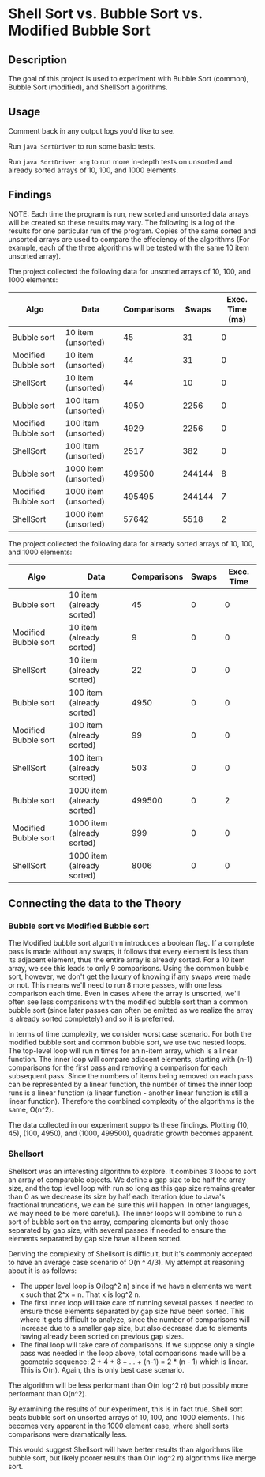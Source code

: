 
# Shell Sort vs. Bubble Sort vs. Modified Bubble Sort

## Description

The goal of this project is used to experiment with Bubble Sort (common), Bubble Sort (modified), and ShellSort algorithms.


## Usage

Comment back in any output logs you'd like to see.

Run ```java SortDriver``` to run some basic tests.

Run ```java SortDriver arg``` to run more in-depth tests on unsorted and already sorted arrays of 10, 100, and 1000 elements.


## Findings

NOTE: Each time the program is run, new sorted and unsorted data arrays will be created so these results may vary. The following is a log of the results for one particular run of the program. Copies of the same sorted and unsorted arrays are used to compare the effeciency of the algorithms (For example, each of the three algorithms will be tested with the same 10 item unsorted array).

The project collected the following data for unsorted arrays of 10, 100, and 1000 elements:

| Algo                    | Data                           | Comparisons    | Swaps     | Exec. Time (ms)    |
|-------------------------|--------------------------------|----------------|-----------|--------------------|
| Bubble sort             | 10 item (unsorted)             | 45             | 31        | 0                  |
| Modified Bubble sort    | 10 item (unsorted)             | 44             | 31        | 0                  |
| ShellSort               | 10 item (unsorted)             | 44             | 10        | 0                  |
| Bubble sort             | 100 item (unsorted)            | 4950           | 2256      | 0                  |
| Modified Bubble sort    | 100 item (unsorted)            | 4929           | 2256      | 0                  |
| ShellSort               | 100 item (unsorted)            | 2517           | 382       | 0                  |
| Bubble sort             | 1000 item (unsorted)           | 499500         | 244144    | 8                  |
| Modified Bubble sort    | 1000 item (unsorted)           | 495495         | 244144    | 7                  |
| ShellSort               | 1000 item (unsorted)           | 57642          | 5518      | 2                  |




The project collected the following data for already sorted arrays of 10, 100, and 1000 elements:


| Algo                    | Data                           | Comparisons    | Swaps     | Exec. Time    |
|-------------------------|--------------------------------|----------------|-----------|---------------|
| Bubble sort             | 10 item (already sorted)       | 45             | 0         | 0             |
| Modified Bubble sort    | 10 item (already sorted)       | 9              | 0         | 0             |
| ShellSort               | 10 item (already sorted)       | 22             | 0         | 0             |
| Bubble sort             | 100 item (already sorted)      | 4950           | 0         | 0             |
| Modified Bubble sort    | 100 item (already sorted)      | 99             | 0         | 0             |
| ShellSort               | 100 item (already sorted)      | 503            | 0         | 0             |
| Bubble sort             | 1000 item (already sorted)     | 499500         | 0         | 2             |
| Modified Bubble sort    | 1000 item (already sorted)     | 999            | 0         | 0             |
| ShellSort               | 1000 item (already sorted)     | 8006           | 0         | 0             |



## Connecting the data to the Theory


### Bubble sort vs Modified Bubble sort

The Modified bubble sort algorithm introduces a boolean flag. If a complete pass is made without any swaps, it follows that every element is less than its adjacent element, thus the entire array is already sorted. For a 10 item array, we see this leads to only 9 comparisons. Using the common bubble sort, however, we don't get the luxury of knowing if any swaps were made or not. This means we'll need to run 8 more passes, with one less comparison each time. Even in cases where the array is unsorted, we'll often see less comparisons with the modified bubble sort than a common bubble sort (since later passes can often be emitted as we realize the array is already sorted completely) and so it is preferred.

In terms of time complexity, we consider worst case scenario. For both the modified bubble sort and common bubble sort, we use two nested loops. The top-level loop will run n times for an n-item array, which is a linear function. The inner loop will compare adjacent elements, starting with (n-1) comparisons for the first pass and removing a comparison for each subsequent pass. Since the numbers of items being removed on each pass can be represented by a linear function, the number of times the inner loop runs is a linear function (a linear function - another linear function is still a linear function). Therefore the combined complexity of the algorithms is the same, O(n^2).

The data collected in our experiment supports these findings. Plotting (10, 45), (100, 4950), and (1000, 499500), quadratic growth becomes apparent.


### Shellsort

Shellsort was an interesting algorithm to explore. It combines 3 loops to sort an array of comparable objects. We define a gap size to be half the array size, and the top level loop with run so long as this gap size remains greater than 0 as we decrease its size by half each iteration (due to Java's fractional truncations, we can be sure this will happen. In other languages, we may need to be more careful.). The inner loops will combine to run a sort of bubble sort on the array, comparing elements but only those separated by gap size, with several passes if needed to ensure the elements separated by gap size have all been sorted.

Deriving the complexity of Shellsort is difficult, but it's commonly accepted to have an average case scenario of O(n ^ 4/3). My attempt at reasoning about it is as follows: 

- The upper level loop is O(log^2 n) since if we have n elements we want x such that 2^x = n. That x is log^2 n.
- The first inner loop will take care of running several passes if needed to ensure those elements separated by gap size have been sorted. This where it gets difficult to analyze, since the number of comparisons will increase due to a smaller gap size, but also decrease due to elements having already been sorted on previous gap sizes.
- The final loop will take care of comparisons. If we suppose only a single pass was needed in the loop above, total comparisons made will be a geometric sequence:  2 + 4 + 8 + ... + (n-1) = 2 * (n - 1) which is linear. This is O(n). Again, this is only best case scenario.

The algorithm will be less performant than O(n log^2 n) but possibly more performant than O(n^2).

By examining the results of our experiment, this is in fact true. Shell sort beats bubble sort on unsorted arrays of 10, 100, and 1000 elements. This becomes very apparent in the 1000 element case, where shell sorts comparisons were dramatically less.

This would suggest Shellsort will have better results than algorithms like bubble sort, but likely poorer results than O(n log^2 n) algorithms like merge sort.